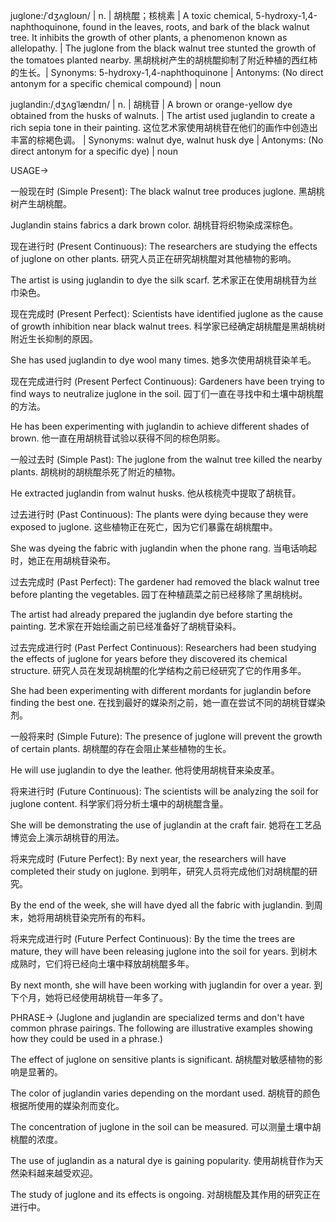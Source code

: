 juglone:/ˈdʒʌɡloʊn/ | n. | 胡桃醌；核桃素 | A toxic chemical, 5-hydroxy-1,4-naphthoquinone, found in the leaves, roots, and bark of the black walnut tree. It inhibits the growth of other plants, a phenomenon known as allelopathy. | The juglone from the black walnut tree stunted the growth of the tomatoes planted nearby.  黑胡桃树产生的胡桃醌抑制了附近种植的西红柿的生长。|  Synonyms: 5-hydroxy-1,4-naphthoquinone | Antonyms:  (No direct antonym for a specific chemical compound) | noun

juglandin:/ˌdʒʌɡˈlændɪn/ | n. | 胡桃苷 |  A brown or orange-yellow dye obtained from the husks of walnuts.  | The artist used juglandin to create a rich sepia tone in their painting.  这位艺术家使用胡桃苷在他们的画作中创造出丰富的棕褐色调。 | Synonyms: walnut dye, walnut husk dye | Antonyms: (No direct antonym for a specific dye) | noun


USAGE->

一般现在时 (Simple Present):
The black walnut tree produces juglone. 黑胡桃树产生胡桃醌。

Juglandin stains fabrics a dark brown color. 胡桃苷将织物染成深棕色。


现在进行时 (Present Continuous):
The researchers are studying the effects of juglone on other plants. 研究人员正在研究胡桃醌对其他植物的影响。

The artist is using juglandin to dye the silk scarf.  艺术家正在使用胡桃苷为丝巾染色。


现在完成时 (Present Perfect):
Scientists have identified juglone as the cause of growth inhibition near black walnut trees. 科学家已经确定胡桃醌是黑胡桃树附近生长抑制的原因。

She has used juglandin to dye wool many times. 她多次使用胡桃苷染羊毛。


现在完成进行时 (Present Perfect Continuous):
Gardeners have been trying to find ways to neutralize juglone in the soil. 园丁们一直在寻找中和土壤中胡桃醌的方法。

He has been experimenting with juglandin to achieve different shades of brown. 他一直在用胡桃苷试验以获得不同的棕色阴影。


一般过去时 (Simple Past):
The juglone from the walnut tree killed the nearby plants. 胡桃树的胡桃醌杀死了附近的植物。

He extracted juglandin from walnut husks. 他从核桃壳中提取了胡桃苷。


过去进行时 (Past Continuous):
The plants were dying because they were exposed to juglone. 这些植物正在死亡，因为它们暴露在胡桃醌中。

She was dyeing the fabric with juglandin when the phone rang.  当电话响起时，她正在用胡桃苷染布。


过去完成时 (Past Perfect):
The gardener had removed the black walnut tree before planting the vegetables.  园丁在种植蔬菜之前已经移除了黑胡桃树。

The artist had already prepared the juglandin dye before starting the painting.  艺术家在开始绘画之前已经准备好了胡桃苷染料。


过去完成进行时 (Past Perfect Continuous):
Researchers had been studying the effects of juglone for years before they discovered its chemical structure.  研究人员在发现胡桃醌的化学结构之前已经研究了它的作用多年。

She had been experimenting with different mordants for juglandin before finding the best one. 在找到最好的媒染剂之前，她一直在尝试不同的胡桃苷媒染剂。


一般将来时 (Simple Future):
The presence of juglone will prevent the growth of certain plants. 胡桃醌的存在会阻止某些植物的生长。

He will use juglandin to dye the leather. 他将使用胡桃苷来染皮革。


将来进行时 (Future Continuous):
The scientists will be analyzing the soil for juglone content. 科学家们将分析土壤中的胡桃醌含量。

She will be demonstrating the use of juglandin at the craft fair. 她将在工艺品博览会上演示胡桃苷的用法。


将来完成时 (Future Perfect):
By next year, the researchers will have completed their study on juglone. 到明年，研究人员将完成他们对胡桃醌的研究。

By the end of the week, she will have dyed all the fabric with juglandin. 到周末，她将用胡桃苷染完所有的布料。


将来完成进行时 (Future Perfect Continuous):
By the time the trees are mature, they will have been releasing juglone into the soil for years.  到树木成熟时，它们将已经向土壤中释放胡桃醌多年。

By next month, she will have been working with juglandin for over a year. 到下个月，她将已经使用胡桃苷一年多了。



PHRASE->
(Juglone and juglandin are specialized terms and don't have common phrase pairings.  The following are illustrative examples showing how they could be used in a phrase.)

The effect of juglone on sensitive plants is significant. 胡桃醌对敏感植物的影响是显著的。

The color of juglandin varies depending on the mordant used. 胡桃苷的颜色根据所使用的媒染剂而变化。

The concentration of juglone in the soil can be measured. 可以测量土壤中胡桃醌的浓度。

The use of juglandin as a natural dye is gaining popularity.  使用胡桃苷作为天然染料越来越受欢迎。

The study of juglone and its effects is ongoing. 对胡桃醌及其作用的研究正在进行中。
